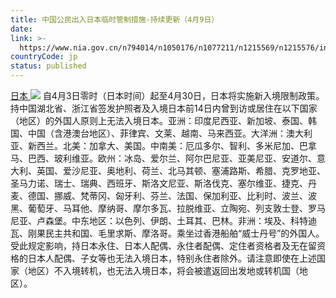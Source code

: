```yaml
---
title: 中国公民出入日本临时管制措施-持续更新（4月9日）
date: 
link: >-
  https://www.nia.gov.cn/n794014/n1050176/n1077211/n1215569/n1215576/index.html
countryCode: jp
status: published
---
```

[日本 ![](../../../../../dbsource/1227208/1229561.png)](javascript:void(0))
    [](javascript:void(0))自4月3日零时（日本时间）起至4月30日，日本将实施新入境限制政策。持中国湖北省、浙江省签发护照者及入境日本前14日内曾到访或居住在以下国家（地区）的外国人原则上无法入境日本。亚洲：印度尼西亚、新加坡、泰国、韩国、中国（含港澳台地区）、菲律宾、文莱、越南、马来西亚。大洋洲：澳大利亚、新西兰。北美：加拿大、美国。中南美：厄瓜多尔、智利、多米尼加、巴拿马、巴西、玻利维亚。欧州：冰岛、爱尔兰、阿尔巴尼亚、亚美尼亚、安道尔、意大利、英国、爱沙尼亚、奥地利、荷兰、北马其顿、塞浦路斯、希腊、克罗地亚、圣马力诺、瑞士、瑞典、西班牙、斯洛文尼亚、斯洛伐克、塞尔维亚、捷克、丹麦、德国、挪威、梵蒂冈、匈牙利、芬兰、法国、保加利亚、比利时、波兰、波黑、葡萄牙、马耳他、摩纳哥、摩尔多瓦、拉脱维亚、立陶宛、列支敦士登、罗马尼亚、卢森堡。中东地区：以色列、伊朗、土耳其、巴林。非洲：埃及、科特迪瓦、刚果民主共和国、毛里求斯、摩洛哥。乘坐过香港船舶“威士丹号”的外国人。受此规定影响，持日本永住、日本人配偶、永住者配偶、定住者资格者及无在留资格的日本人配偶、子女等也无法入境日本，特别永住者除外。请注意即使在上述国家（地区）不入境转机，也无法入境日本，将会被遣返回出发地或转机国（地区）。 
